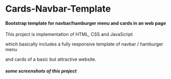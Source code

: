 # Cards-Navbar-Template

<h4>Bootstrap template for navbar/hamburger menu and cards in an web page</h4>
<p>This project is implementation of HTML, CSS and JavaScript<p>
<p>which basically includes a fully responsive template of navbar / hamburger menu</p>
<p>and cards of a basic but attractive website.</p>
<h5> some screenshots of this project</h5>
<img src="">
